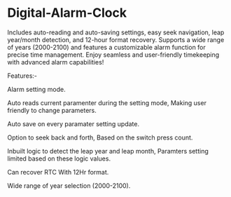 # Digital-Alarm-Clock

Includes auto-reading and auto-saving settings, easy seek navigation, leap year/month detection, and 12-hour format recovery. Supports a wide range of years (2000-2100) and features a customizable alarm function for precise time management. Enjoy seamless and user-friendly timekeeping with advanced alarm capabilities!

Features:-

Alarm setting mode.

Auto reads current paramenter during the setting mode, Making user friendly to change parameters.

Auto save on every paramater setting update.

Option to seek back and forth, Based on the switch press count.

Inbuilt logic to detect the leap year and leap month, Paramters setting limited based on these logic values.

Can recover RTC With 12Hr format.

Wide range of year selection (2000-2100).

